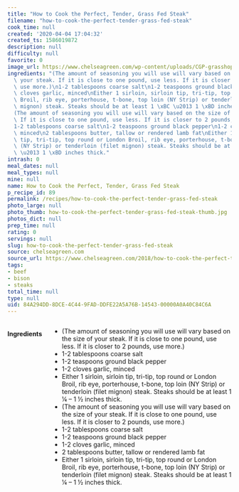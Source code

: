 ```yaml
---
title: "How to Cook the Perfect, Tender, Grass Fed Steak"
filename: "how-to-cook-the-perfect-tender-grass-fed-steak"
cook_time: null
created: '2020-04-04 17:04:32'
created_ts: 1586019872
description: null
difficulty: null
favorite: 0
image_url: https://www.chelseagreen.com/wp-content/uploads/CGP-grasshopper-370_cmyk-1027x600.png
ingredients: "(The amount of seasoning you will use will vary based on the size of\
  \ your steak. If it is close to one pound, use less. If it is closer to 2 pounds,\
  \ use more.)\n1-2 tablespoons coarse salt\n1-2 teaspoons ground black pepper\n1-2\
  \ cloves garlic, minced\nEither 1 sirloin, sirloin tip, tri-tip, top round or London\
  \ Broil, rib eye, porterhouse, t-bone, top loin (NY Strip) or tenderloin (filet\
  \ mignon) steak. Steaks should be at least 1 \xBC \u2013 1 \xBD inches thick.\n\
  (The amount of seasoning you will use will vary based on the size of your steak.\
  \ If it is close to one pound, use less. If it is closer to 2 pounds, use more.)\n\
  1-2 tablespoons coarse salt\n1-2 teaspoons ground black pepper\n1-2 cloves garlic,\
  \ minced\n2 tablespoons butter, tallow or rendered lamb fat\nEither 1 sirloin, sirloin\
  \ tip, tri-tip, top round or London Broil, rib eye, porterhouse, t-bone, top loin\
  \ (NY Strip) or tenderloin (filet mignon) steak. Steaks should be at least 1 \xBC\
  \ \u2013 1 \xBD inches thick."
intrash: 0
meal_dates: null
meal_types: null
mine: null
name: How to Cook the Perfect, Tender, Grass Fed Steak
p_recipe_id: 89
permalink: /recipes/how-to-cook-the-perfect-tender-grass-fed-steak
photo_large: null
photo_thumb: how-to-cook-the-perfect-tender-grass-fed-steak-thumb.jpg
photos_dict: null
prep_time: null
rating: 0
servings: null
slug: how-to-cook-the-perfect-tender-grass-fed-steak
source: chelseagreen.com
source_url: https://www.chelseagreen.com/2018/how-to-cook-the-perfect-tender-grassfed-steak/
tags:
- beef
- bison
- steaks
total_time: null
type: null
uid: 84A294DD-8DCE-4C44-9FAD-DDFE22A5A76B-14543-00000A0A40C84C6A
---
```

<div class="large-8 medium-7 columns" id="writeup">	</div><!-- #writeup -->
</div><!-- #row-one -->
<div class="row" id="row-two">	<div class="medium-4 small-5 columns" id="ingredients"><h4>Ingredients</h4><div class="box box-ingredients content"><ul>
<li>(The amount of seasoning you will use will vary based on the size of your steak. If it is close to one pound, use less. If it is closer to 2 pounds, use more.)</li>
<li>1-2 tablespoons coarse salt</li>
<li>1-2 teaspoons ground black pepper</li>
<li>1-2 cloves garlic, minced</li>
<li>Either 1 sirloin, sirloin tip, tri-tip, top round or London Broil, rib eye, porterhouse, t-bone, top loin (NY Strip) or tenderloin (filet mignon) steak. Steaks should be at least 1 ¼ – 1 ½ inches thick.</li>
<li>(The amount of seasoning you will use will vary based on the size of your steak. If it is close to one pound, use less. If it is closer to 2 pounds, use more.)</li>
<li>1-2 tablespoons coarse salt</li>
<li>1-2 teaspoons ground black pepper</li>
<li>1-2 cloves garlic, minced</li>
<li>2 tablespoons butter, tallow or rendered lamb fat</li>
<li>Either 1 sirloin, sirloin tip, tri-tip, top round or London Broil, rib eye, porterhouse, t-bone, top loin (NY Strip) or tenderloin (filet mignon) steak. Steaks should be at least 1 ¼ – 1 ½ inches thick.</li>
</ul>
</div>	</div>	<div class="medium-6 small-7 columns" id="directions">	</div>